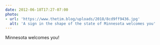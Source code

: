 ```yaml
---
date: 2012-06-18T17:27-07:00
photo:
- url: 'https://www.thetim.blog/uploads/2018/8cd9ff9436.jpg'
  alt: 'A sign in the shape of the state of Minnesota welcomes you'
---
```

Minnesota welcomes you!
